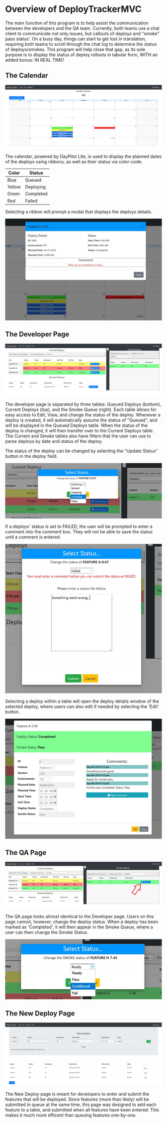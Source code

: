 # Overview of DeployTrackerMVC
The main function of this program is to help assist the communication between the developers and the QA team. Currently, both teams use a chat client to communicate not only issues, but callouts of deploys and "smoke" pass status'. On a busy day, things can start to get lost in translation, requiring both teams to scroll through the chat log to determine the status of deploys/smokes. This program will help close that gap, as its sole purpose is to display the status of deploy rollouts in tabular form, WITH an added bonus: IN REAL TIME!

## The Calendar
<img src="/readme_images/Calendar.JPG">

The calendar, powered by DayPilot Lite, is used to display the planned dates of the deploys using ribbons, as well as their status via color-code.

Color | Status
------|-------
Blue | Queued
Yellow | Deploying
Green | Completed
Red | Failed



Selecting a ribbon will prompt a modal that displays the deploys details.

<img src="/readme_images/HomeModal.JPG">

## The Developer Page
<img src="/readme_images/DevImg01.JPG">

The developer page is separated by three tables: Queued Deploys (bottom), Current Deploys (top), and the Smoke Queue (right). Each table allows for easy access to Edit, View, and change the status of the deploy. Whenever a deploy is created, it will automatically assume the status of "Queued", and will be displayed in the Queued Deploys table. When the status of the deploy is changed, it will then transfer over to the Current Deploys table. The Current and Smoke tables also have filters that the user can use to parse deploys by date and status of the deploy.

The status of the deploy can be changed by selecting the "Update Status" button in the deploy field.

<img src="/readme_images/DevImg02.JPG">

If a deploys' status is set to FAILED, the user will be prompted to enter a comment into the comment box. They will not be able to save the status until a comment is entered.

<img src="/readme_images/DevImg03.JPG">

Selecting a deploy within a table will open the deploy details window of the selected deploy, where users can also edit if needed by selecting the 'Edit' button.

<img src="/readme_images/DevImg04.JPG">

## The QA Page
<img src="/readme_images/QaImg01.jpg">

The QA page looks almost identical to the Developer page. Users on this page cannot, however, change the deploy status. When a deploy has been marked as 'Completed', it will then appear in the Smoke Queue, where a user can then change the Smoke Status.

<img src="/readme_images/QaImg02.JPG">

## The New Deploy Page
<img src="/readme_images/NewImg01.JPG">

The New Deploy page is meant for developers to enter and submit the features that will be deployed. Since features (more than likely) will be submitted in queue at the same time, this page was designed to add each feature to a table, and submitted when all features have been entered. This makes it much more efficent than queuing features one-by-one.
